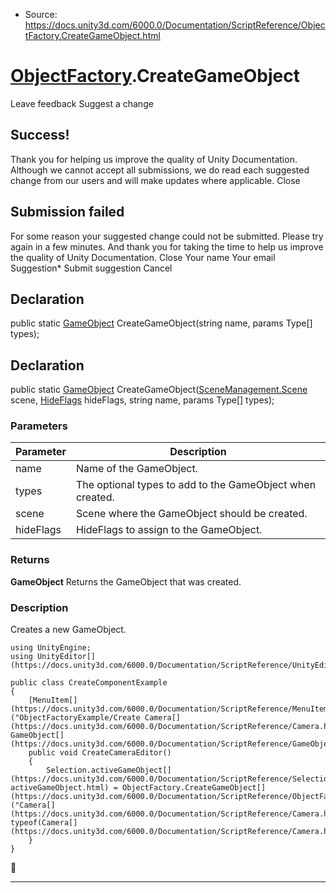 * Source: https://docs.unity3d.com/6000.0/Documentation/ScriptReference/ObjectFactory.CreateGameObject.html

#  [ObjectFactory](https://docs.unity3d.com/6000.0/Documentation/ScriptReference/ObjectFactory.html).CreateGameObject
Leave feedback
Suggest a change
## Success!
Thank you for helping us improve the quality of Unity Documentation. Although we cannot accept all submissions, we do read each suggested change from our users and will make updates where applicable.
Close
## Submission failed
For some reason your suggested change could not be submitted. Please <a>try again</a> in a few minutes. And thank you for taking the time to help us improve the quality of Unity Documentation.
Close
Your name Your email Suggestion* Submit suggestion
Cancel
## Declaration
public static [GameObject](https://docs.unity3d.com/6000.0/Documentation/ScriptReference/GameObject.html) CreateGameObject(string name, params Type[] types); 
## Declaration
public static [GameObject](https://docs.unity3d.com/6000.0/Documentation/ScriptReference/GameObject.html) CreateGameObject([SceneManagement.Scene](https://docs.unity3d.com/6000.0/Documentation/ScriptReference/SceneManagement.Scene.html) scene, [HideFlags](https://docs.unity3d.com/6000.0/Documentation/ScriptReference/HideFlags.html) hideFlags, string name, params Type[] types); 
### Parameters
Parameter | Description  
---|---  
name | Name of the GameObject.  
types | The optional types to add to the GameObject when created.  
scene | Scene where the GameObject should be created.  
hideFlags | HideFlags to assign to the GameObject.  
### Returns
**GameObject** Returns the GameObject that was created. 
### Description
Creates a new GameObject.
```
using UnityEngine;
using UnityEditor[](https://docs.unity3d.com/6000.0/Documentation/ScriptReference/UnityEditor.html);  
  
public class CreateComponentExample
{
    [MenuItem[](https://docs.unity3d.com/6000.0/Documentation/ScriptReference/MenuItem.html)("ObjectFactoryExample/Create Camera[](https://docs.unity3d.com/6000.0/Documentation/ScriptReference/Camera.html) GameObject[](https://docs.unity3d.com/6000.0/Documentation/ScriptReference/GameObject.html)")]
    public void CreateCameraEditor()
    {
        Selection.activeGameObject[](https://docs.unity3d.com/6000.0/Documentation/ScriptReference/Selection-activeGameObject.html) = ObjectFactory.CreateGameObject[](https://docs.unity3d.com/6000.0/Documentation/ScriptReference/ObjectFactory.CreateGameObject.html)("Camera[](https://docs.unity3d.com/6000.0/Documentation/ScriptReference/Camera.html)", typeof(Camera[](https://docs.unity3d.com/6000.0/Documentation/ScriptReference/Camera.html)));
    }
}

```

* * *

